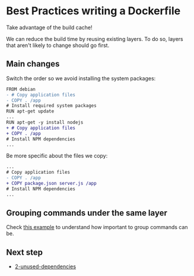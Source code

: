 # Best Practices writing a Dockerfile

Take advantage of the build cache!

We can reduce the build time by reusing existing layers. To do so, layers that aren't likely to change should go first.

## Main changes

Switch the order so we avoid installing the system packages:

```diff
FROM debian
- # Copy application files
- COPY . /app
# Install required system packages
RUN apt-get update
...
RUN apt-get -y install nodejs
+ # Copy application files
+ COPY . /app
# Install NPM dependencies
...
```

Be more specific about the files we copy:

```diff
...
# Copy application files
- COPY . /app
+ COPY package.json server.js /app
# Install NPM dependencies
...
```

## Grouping commands under the same layer

Check [this example](https://github.com/juan131/dockerfile-best-practices/tree/grouping-layers) to understand how important to group commands can be.

## Next step

- [2-unused-dependencies](https://github.com/juan131/dockerfile-best-practices/tree/2-unused-dependencies)
